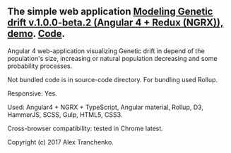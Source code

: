 ## The simple web application [Modeling Genetic drift v.1.0.0-beta.2 (Angular 4 + Redux (NGRX)), demo]( https://sash-ua.github.io/genetic-drift-a4-ngrx-last/ ). [Code]( https://github.com/sash-ua/genetic-drift-a4-ngrx-last ).
 
Angular 4 web-application visualizing Genetic drift in depend of the population's size, increasing or natural population decreasing and some probability processes.

Not bundled code is in source-code directory. For bundling used Rollup.

Responsive: Yes.

Used:  Angular4 + NGRX + TypeScript, Angular material, Rollup, D3, HammerJS, SCSS, Gulp, HTML5, CSS3.

Cross-browser compatibility: tested in Chrome latest.


Copyright (c) 2017 Alex Tranchenko.
